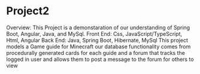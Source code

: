 # Project2
Overview: This Project is a demonstaration of our understanding of Spring Boot, Angular, Java, and MySql.
Front End: Css, JavaScript/TypeScript, Html, Angular
Back End: Java, Spring Boot, Hibernate, MySql
This project models a Game guide for Minecraft our database functionality comes from procedurally generated cards for each guide and a forum 
that tracks the logged in user and allows them to post a message to the forum for others to view
